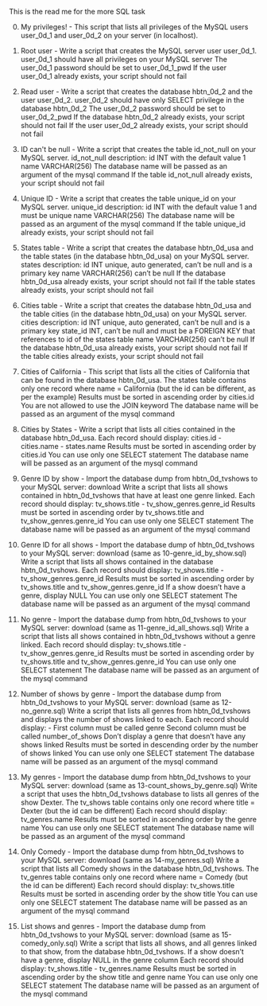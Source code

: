 This is the read me for the more SQL task

0. My privileges! - This script that lists all privileges of the MySQL users user_0d_1 and user_0d_2 on your server (in localhost).

1. Root user - Write a script that creates the MySQL server user user_0d_1.
    user_0d_1 should have all privileges on your MySQL server
    The user_0d_1 password should be set to user_0d_1_pwd
    If the user user_0d_1 already exists, your script should not fail

2. Read user - Write a script that creates the database hbtn_0d_2 and the user user_0d_2.
    user_0d_2 should have only SELECT privilege in the database hbtn_0d_2
    The user_0d_2 password should be set to user_0d_2_pwd
    If the database hbtn_0d_2 already exists, your script should not fail
    If the user user_0d_2 already exists, your script should not fail

4. ID can't be null - Write a script that creates the table id_not_null on your MySQL server.
    id_not_null description:
    id INT with the default value 1
    name VARCHAR(256)
    The database name will be passed as an argument of the mysql command
    If the table id_not_null already exists, your script should not fail

5. Unique ID - Write a script that creates the table unique_id on your MySQL server.
    unique_id description:
    id INT with the default value 1 and must be unique
    name VARCHAR(256)
    The database name will be passed as an argument of the mysql command
    If the table unique_id already exists, your script should not fail

6. States table - Write a script that creates the database hbtn_0d_usa and the table states (in the database hbtn_0d_usa) on your MySQL server.
    states description:
    id INT unique, auto generated, can’t be null and is a primary key
    name VARCHAR(256) can’t be null
    If the database hbtn_0d_usa already exists, your script should not fail
    If the table states already exists, your script should not fail

7. Cities table - Write a script that creates the database hbtn_0d_usa and the table cities (in the database hbtn_0d_usa) on your MySQL server.
    cities description:
    id INT unique, auto generated, can’t be null and is a primary key
    state_id INT, can’t be null and must be a FOREIGN KEY that references to id of the states table
    name VARCHAR(256) can’t be null
    If the database hbtn_0d_usa already exists, your script should not fail
    If the table cities already exists, your script should not fail

8. Cities of California - This script that lists all the cities of California that can be found in the database hbtn_0d_usa.
    The states table contains only one record where name = California (but the id can be different, as per the example)
    Results must be sorted in ascending order by cities.id
    You are not allowed to use the JOIN keyword
    The database name will be passed as an argument of the mysql command

9. Cities by States - Write a script that lists all cities contained in the database hbtn_0d_usa.
    Each record should display: cities.id - cities.name - states.name
    Results must be sorted in ascending order by cities.id
    You can use only one SELECT statement
    The database name will be passed as an argument of the mysql command

10. Genre ID by show - Import the database dump from hbtn_0d_tvshows to your MySQL server: download
    Write a script that lists all shows contained in hbtn_0d_tvshows that have at least one genre linked.
    Each record should display: tv_shows.title - tv_show_genres.genre_id
    Results must be sorted in ascending order by tv_shows.title and tv_show_genres.genre_id
    You can use only one SELECT statement
    The database name will be passed as an argument of the mysql command

11. Genre ID for all shows - Import the database dump of hbtn_0d_tvshows to your MySQL server: download (same as 10-genre_id_by_show.sql)
    Write a script that lists all shows contained in the database hbtn_0d_tvshows.
    Each record should display: tv_shows.title - tv_show_genres.genre_id
    Results must be sorted in ascending order by tv_shows.title and tv_show_genres.genre_id
    If a show doesn’t have a genre, display NULL
    You can use only one SELECT statement
    The database name will be passed as an argument of the mysql command

12. No genre - Import the database dump from hbtn_0d_tvshows to your MySQL server: download (same as 11-genre_id_all_shows.sql)
    Write a script that lists all shows contained in hbtn_0d_tvshows without a genre linked.
    Each record should display: tv_shows.title - tv_show_genres.genre_id
    Results must be sorted in ascending order by tv_shows.title and tv_show_genres.genre_id
    You can use only one SELECT statement
    The database name will be passed as an argument of the mysql command

13. Number of shows by genre - Import the database dump from hbtn_0d_tvshows to your MySQL server: download (same as 12-no_genre.sql)
    Write a script that lists all genres from hbtn_0d_tvshows and displays the number of shows linked to each.
    Each record should display: <TV Show genre> - <Number of shows linked to this genre>
    First column must be called genre
    Second column must be called number_of_shows
    Don’t display a genre that doesn’t have any shows linked
    Results must be sorted in descending order by the number of shows linked
    You can use only one SELECT statement
    The database name will be passed as an argument of the mysql command

14. My genres - Import the database dump from hbtn_0d_tvshows to your MySQL server: download (same as 13-count_shows_by_genre.sql)
    Write a script that uses the hbtn_0d_tvshows database to lists all genres of the show Dexter.
    The tv_shows table contains only one record where title = Dexter (but the id can be different)
    Each record should display: tv_genres.name
    Results must be sorted in ascending order by the genre name
    You can use only one SELECT statement
    The database name will be passed as an argument of the mysql command

15. Only Comedy - Import the database dump from hbtn_0d_tvshows to your MySQL server: download (same as 14-my_genres.sql)
    Write a script that lists all Comedy shows in the database hbtn_0d_tvshows.
    The tv_genres table contains only one record where name = Comedy (but the id can be different)
    Each record should display: tv_shows.title
    Results must be sorted in ascending order by the show title
    You can use only one SELECT statement
    The database name will be passed as an argument of the mysql command

16. List shows and genres - Import the database dump from hbtn_0d_tvshows to your MySQL server: download (same as 15-comedy_only.sql)
    Write a script that lists all shows, and all genres linked to that show, from the database hbtn_0d_tvshows.
    If a show doesn’t have a genre, display NULL in the genre column
    Each record should display: tv_shows.title - tv_genres.name
    Results must be sorted in ascending order by the show title and genre name
    You can use only one SELECT statement
    The database name will be passed as an argument of the mysql command
